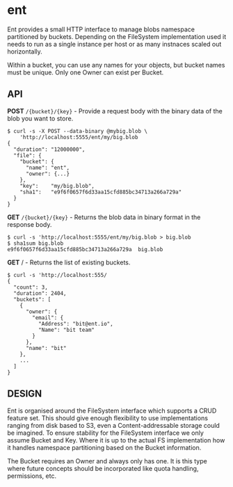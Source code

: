 # ent

Ent provides a small HTTP interface to manage blobs namespace partitioned by buckets. Depending on the FileSystem implementation used it needs to run as a single instance per host or as many instnaces scaled out horizontally.

Within a bucket, you can use any names for your objects, but bucket names must be unique. Only one Owner can exist per Bucket.

## API

**POST** `/{bucket}/{key}` - Provide a request body with the binary data of the blob you want to store.

```
$ curl -s -X POST --data-binary @mybig.blob \
    'http://localhost:5555/ent/my/big.blob
{
  "duration": "12000000",
  "file": {
    "bucket": {
      "name": "ent",
      "owner": {...}
    },
    "key":    "my/big.blob",
    "sha1":   "e9f6f0657f6d33aa15cfd885bc34713a266a729a"
  }
}
```

**GET** `/{bucket}/{key}` - Returns the blob data in binary format in the response body.

```
$ curl -s 'http://localhost:5555/ent/my/big.blob > big.blob
$ sha1sum big.blob
e9f6f0657f6d33aa15cfd885bc34713a266a729a  big.blob
```

**GET** / - Returns the list of existing buckets.

```
$ curl -s 'http://localhost:555/
{
  "count": 3,
  "duration": 2404,
  "buckets": [
    {
      "owner": {
        "email": {
          "Address": "bit@ent.io",
          "Name": "bit team"
        }
      },
      "name": "bit"
    },
    ...
  ]
}
```

## DESIGN

Ent is organised around the FileSystem interface which supports a CRUD feature set. This should give enough flexibility to use implementations ranging from disk based to S3, even a Content-addressable storage could be imagined. To ensure stability for the FileSystem interface we only assume Bucket and Key. Where it is up to the actual FS implementation how it handles namespace partitioning based on the Bucket information.

The Bucket requires an Owner and always only has one. It is this type where future concepts should be incorporated like quota handling, permissions, etc.
